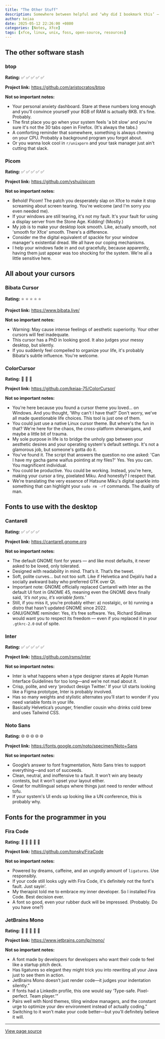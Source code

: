 ```yaml
---
title: "The Other Stuff"
description: Somewhere between helpful and ‘why did I bookmark this’ — a list of desktop resources.
author: keiaa
date: 2025-05-12 22:26:00 +0800
categories: [Notes, Xfce]
tags: [xfce, linux, unix, foss, open-source, resources]
---
```


## The other software stash

### btop

**Rating:** ✅ ✅ ✅ ✅ ✅

**Project link:** <https://github.com/aristocratos/btop>

**Not so important notes:**

- Your personal anxiety dashboard. Stare at these numbers long enough and you'll convince yourself your 8GB of RAM is actually 8KB. It's fine. Probably.
- The first place you go when your system feels 'a bit slow' and you're sure it's not the 30 tabs open in Firefox. (It's always the tabs.)
- A comforting reminder that somewhere, something is always chewing on your CPU. Probably a background program you forgot about.
- Or you wanna look cool in `r/unixporn` and your task manager just ain't cutting that slack.

### Picom

**Rating:** ✅ ✅ ✅ ✅ ✅ 

**Project link:** <https://github.com/yshui/picom>

**Not so important notes:**

- Behold! Picom! The patch you desperately slap on Xfce to make it stop screaming about screen tearing. You're welcome (and I'm sorry you even needed me).
- If your windows are still tearing, it's not my fault. It's your fault for using a display server from the Stone Age. Kidding! (Mostly.)
- My job is to make your desktop look smooth. Like, actually smooth, not 'smooth for Xfce' smooth. There's a difference.
- Consider me the digital equivalent of spackle for your window manager's existential dread. We all have our coping mechanisms.
- I help your windows fade in and out gracefully, because apparently, having them just appear was too shocking for the system. We're all a little sensitive here.

## All about your cursors

### Bibata Cursor

**Rating:** ⭐ ⭐ ⭐ ⭐ ⭐

**Project link:** <https://www.bibata.live/>

**Not so important notes:**

- Warning: May cause intense feelings of aesthetic superiority. Your other cursors will feel inadequate.
- This cursor has a PhD in looking good. It also judges your messy desktop, but silently.
- If you suddenly feel compelled to organize your life, it's probably Bibata's subtle influence. You're welcome.

### ColorCursor

**Rating:** 🤪 🤪 🤪

**Project link:** <https://github.com/keiaa-75/ColorCursor/>

**Not so important notes:**

- You're here because you found a cursor theme you loved... on Windows. And you thought, 'Why can't I have that?' Don't worry, we've all made questionable life choices. This tool is just one of them.
- You could just use a native Linux cursor theme. But where's the fun in that? We're here for the chaos, the cross-platform shenanigans, and maybe a little bit of trauma.
- My sole purpose in life is to bridge the unholy gap between your aesthetic desires and your operating system's default settings. It's not a glamorous job, but someone's gotta do it.
- You've found it. The script that answers the question no one asked: 'Can I have my gacha game waifus pointing at my files?' Yes. Yes you can. You magnificent individual.
- You could be productive. You could be working. Instead, you're here, making your cursor a tiny, pixelated Miku. And honestly? I respect that.
- We're translating the very essence of Hatsune Miku's digital sparkle into something that can highlight your `sudo rm -rf` commands. The duality of man.

## Fonts to use with the desktop

### Cantarell

**Rating:** ✅ ✅ ✅ ✅

**Project link:** <https://cantarell.gnome.org>

**Not so important notes:**

- The default GNOME font for years — and like most defaults, it never asked to be loved, only tolerated.
- Designed with readability in mind. That’s it. That’s the tweet.
- Soft, polite curves... but not too soft. Like if Helvetica and DejaVu had a socially awkward baby who preferred GTK over Qt.
- Important note: GNOME officially replaced Cantarell with Inter as the default UI font in GNOME 45, meaning even the GNOME devs finally said, *‘it’s not you, it’s variable fonts.’*
- Still, if you miss it, you’re probably either: a) nostalgic, or b) running a distro that hasn't updated GNOME since 2022.
- GNU/GNOME reminder: Yes, it’s free software. Yes, Richard Stallman would want you to respect its freedom — even if you replaced it in your `.gtkrc-2.0` out of spite.

### Inter

**Rating:** ✅ ✅ ✅ ✅ ✅ 

**Project link:** <https://github.com/rsms/inter>

**Not so important notes:**

- Inter is what happens when a type designer stares at Apple Human Interface Guidelines for too long—and we’re not mad about it.
- Crisp, polite, and very ‘product design Twitter.’ If your UI starts looking like a Figma prototype, Inter is probably involved.
- Has so many weights and stylistic alternates you’ll start to wonder if you need variable fonts in your life.
- Basically Helvetica’s younger, friendlier cousin who drinks cold brew and uses Tailwind CSS.

### Noto Sans

**Rating:** 🌐 🌐 🌐 🌐 🌐

**Project link:** <https://fonts.google.com/noto/specimen/Noto+Sans>

**Not so important notes:**

- Google’s answer to font fragmentation, Noto Sans tries to support everything—and sort of succeeds.
- Clean, neutral, and inoffensive to a fault. It won’t win any beauty contests, but it won’t upset your layout either.
- Great for multilingual setups where things just need to render without tofu.
- If your system's UI ends up looking like a UN conference, this is probably why.

## Fonts for the programmer in you

### Fira Code

**Rating:** 🚀 🚀 🚀 🚀 🚀

**Project link:** <https://github.com/tonsky/FiraCode>

**Not so important notes:**

- Powered by dreams, caffeine, and an ungodly amount of `ligatures`. Use responsibly.
- If your code still looks ugly with Fira Code, it's definitely not the font's fault. Just sayin'.
- My therapist told me to embrace my inner developer. So I installed Fira Code. Best decision ever.
- A font so good, even your rubber duck will be impressed. (Probably. Do you have one?)

### JetBrains Mono

**Rating:** 🚀 🚀 🚀 🚀 🚀

**Project link:** <https://www.jetbrains.com/lp/mono/>

**Not so important notes:**

- A font made by developers for developers who want their code to feel like a startup pitch deck.
- Has ligatures so elegant they might trick you into rewriting all your Java just to see them in action.
- JetBrains Mono doesn’t just render code—it judges your indentation silently.”
- If fonts had a LinkedIn profile, this one would say ‘Type-safe. Pixel-perfect. Team player.’”
- Pairs well with Nord themes, tiling window managers, and the constant urge to optimize your dev environment instead of actually coding.”
- Switching to it won’t make your code better—but you’ll definitely believe it will.

---

[View page source](https://github.com/keiaa-75/xfce-notes/blob/main/_posts/2025-05-12-the-other-stuff.markdown)